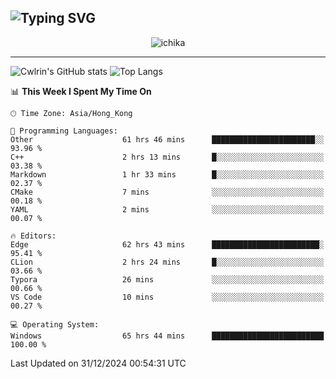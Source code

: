 ![Typing SVG](https://readme-typing-svg.demolab.com?font=Jost&size=24&pause=1000&color=7799EE&vCenter=true&multiline=true&random=false&width=435&height=100&lines=Hi+there;I'm+Sakurakouji+Nanaha;You+can+also+tell+me+Cwlrin%E2%98%86)
---
<p align="center">
  <img src="https://image.cwlrin.wiki/images/2024/11/09/1000015899.md.png" alt="ichika" border="0" />
</p>

---
![Cwlrin's GitHub stats](https://github-readme-stats.vercel.app/api?username=cwlrin&show_icons=true&theme=buefy)
![Top Langs](https://github-readme-stats.vercel.app/api/top-langs/?username=cwlrin&layout=compact&hide=html,css)

<!--START_SECTION:waka-->
📊 **This Week I Spent My Time On** 

```text
🕑︎ Time Zone: Asia/Hong_Kong

💬 Programming Languages: 
Other                    61 hrs 46 mins      ███████████████████████░░   93.96 % 
C++                      2 hrs 13 mins       █░░░░░░░░░░░░░░░░░░░░░░░░   03.38 % 
Markdown                 1 hr 33 mins        █░░░░░░░░░░░░░░░░░░░░░░░░   02.37 % 
CMake                    7 mins              ░░░░░░░░░░░░░░░░░░░░░░░░░   00.18 % 
YAML                     2 mins              ░░░░░░░░░░░░░░░░░░░░░░░░░   00.07 % 

🔥 Editors: 
Edge                     62 hrs 43 mins      ████████████████████████░   95.41 % 
CLion                    2 hrs 24 mins       █░░░░░░░░░░░░░░░░░░░░░░░░   03.66 % 
Typora                   26 mins             ░░░░░░░░░░░░░░░░░░░░░░░░░   00.66 % 
VS Code                  10 mins             ░░░░░░░░░░░░░░░░░░░░░░░░░   00.27 % 

💻 Operating System: 
Windows                  65 hrs 44 mins      █████████████████████████   100.00 % 
```


 Last Updated on 31/12/2024 00:54:31 UTC
<!--END_SECTION:waka-->
